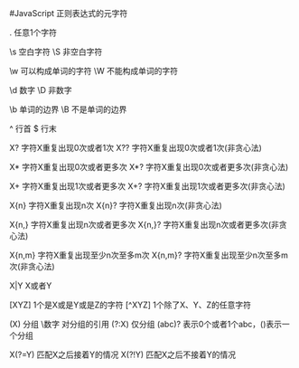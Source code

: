 #JavaScript 正则表达式的元字符

.                                任意1个字符

\s                               空白字符
\S                               非空白字符

\w                               可以构成单词的字符
\W                               不能构成单词的字符

\d                               数字
\D                               非数字

\b                               单词的边界
\B                               不是单词的边界

^                                行首
$                                行末

X?                               字符X重复出现0次或者1次
X??                              字符X重复出现0次或者1次(非贪心法)

X*                               字符X重复出现0次或者更多次
X*?                              字符X重复出现0次或者更多次(非贪心法)

X+                               字符X重复出现1次或者更多次
X+?                              字符X重复出现1次或者更多次(非贪心法)

X{n}                             字符X重复出现n次
X{n}?                            字符X重复出现n次(非贪心法)

X{n,}                            字符X重复出现n次或者更多次
X{n,}?                           字符X重复出现n次或者更多次(非贪心法)

X{n,m}                           字符X重复出现至少n次至多m次
X{n,m}?                          字符X重复出现至少n次至多m次(非贪心法)

X|Y                              X或者Y

[XYZ]                            1个是X或是Y或是Z的字符
[^XYZ]                           1个除了X、Y、Z的任意字符

(X)                              分组
\数字                            对分组的引用
(?:X)                            仅分组
(abc)?                           表示0个或者1个abc，()表示一个分组

X(?=Y)                           匹配X之后接着Y的情况
X(?!Y)                           匹配X之后不接着Y的情况